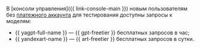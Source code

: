 В [консоли управления]({{ link-console-main }}) новым пользователям без [платежного аккаунта](../../../billing/concepts/billing-account.md) для тестирования доступны запросы к моделям:

* {{ yagpt-full-name }} — {{ gpt-freetier }} бесплатных запросов в час;
* {{ yandexart-name }} — {{ art-freetier }} бесплатных запросов в сутки.